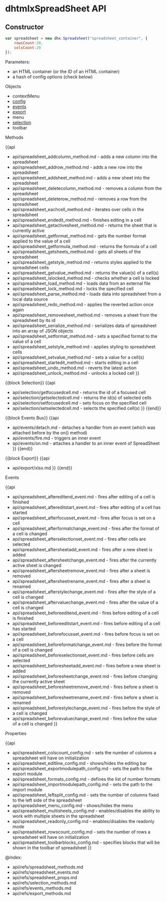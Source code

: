 dhtmlxSpreadSheet API
=========================

Constructor
-----------

~~~js
var spreadsheet = new dhx.Spreadsheet("spreadsheet_container", {
	rowsCount:20,
    colsCount:20
});
~~~

Parameters: 

- an HTML container (or the ID of an HTML container)
- a hash of config options (check below)

<div class='h2'>Objects</div>

- contextMenu
- [config](api/refs/spreadsheet_props.md)
- [events](api/refs/events_methods.md)
- [export](api/refs/export_methods.md)
- menu
- [selection](api/refs/selection_methods.md)
- toolbar

	

<div class='h2' id="methods">Methods</div>

{{api
- api/spreadsheet_addcolumn_method.md - adds a new column into the spreadsheet
- api/spreadsheet_addrow_method.md - adds a new row into the spreadsheet
- api/spreadsheet_addsheet_method.md - adds a new sheet into the spreadsheet
- api/spreadsheet_deletecolumn_method.md - removes a column from the spreadsheet
- api/spreadsheet_deleterow_method.md - removes a row from the spreadsheet
- api/spreadsheet_eachcell_method.md - iterates over cells in the spreadsheet
- api/spreadsheet_endedit_method.md - finishes editing in a cell
- api/spreadsheet_getactivesheet_method.md - returns the sheet that is currently active
- api/spreadsheet_getformat_method.md - gets the number format applied to the value of a cell
- api/spreadsheet_getformula_method.md - returns the formula of a cell
- api/spreadsheet_getsheets_method.md - gets all sheets of the spreadsheet
- api/spreadsheet_getstyle_method.md - returns styles applied to the spreadsheet cells
- api/spreadsheet_getvalue_method.md - returns the value(s) of a cell(s)
- api/spreadsheet_islocked_method.md - checks whether a cell is locked
- api/spreadsheet_load_method.md - loads data from an external file
- api/spreadsheet_lock_method.md - locks the specified cell
- api/spreadsheet_parse_method.md - loads data into spreadsheet from a local data source
- api/spreadsheet_redo_method.md - applies the reverted action once again
- api/spreadsheet_removesheet_method.md - removes a sheet from the spreadsheet by its id
- api/spreadsheet_serialize_method.md - serializes data of spreadsheet into an array of JSON objects
- api/spreadsheet_setformat_method.md - sets a specified format to the value of a cell
- api/spreadsheet_setstyle_method.md - applies styling to spreadsheet cells
- api/spreadsheet_setvalue_method.md - sets a value for a cell(s)
- api/spreadsheet_startedit_method.md - starts editing in a cell
- api/spreadsheet_undo_method.md - reverts the latest action
- api/spreadsheet_unlock_method.md - unlocks a locked cell
}}


{{block Selection}}
{{api
- api/selection/getfocusedcell.md - returns the id of a focused cell
- api/selection/getselectedcell.md - returns the id(s) of selected cells
- api/selection/setfocusedcell.md - sets focus on the specified cell
- api/selection/setselectedcell.md - selects the specified cell(s)
}}
{{end}}


{{block Events Bus}}
{{api
- api/events/detach.md - detaches a handler from an event (which was attached before by the on() method)
- api/events/fire.md - triggers an inner event
- api/events/on.md - attaches a handler to an inner event of SpreadSheet
}}
{{end}}


{{block Export}}
{{api
- api/export/xlsx.md
}}
{{end}}


<div class='h2' id="events">Events</div>

{{api
- api/spreadsheet_aftereditend_event.md - fires after editing of a cell is finished
- api/spreadsheet_aftereditstart_event.md - fires after editing of a cell has started
- api/spreadsheet_afterfocusset_event.md - fires after focus is set on a cell
- api/spreadsheet_afterformatchange_event.md - fires after the format of a cell is changed
- api/spreadsheet_afterselectionset_event.md - fires after cells are selected
- api/spreadsheet_aftersheetadd_event.md - fires after a new sheet is added
- api/spreadsheet_aftersheetchange_event.md - fires after the currently active sheet is changed
- api/spreadsheet_aftersheetremove_event.md - fires after a sheet is removed
- api/spreadsheet_aftersheetrename_event.md - fires after a sheet is renamed
- api/spreadsheet_afterstylechange_event.md - fires after the style of a cell is changed
- api/spreadsheet_aftervaluechange_event.md - fires after the value of a cell is changed
- api/spreadsheet_beforeeditend_event.md - fires before editing of a cell is finished
- api/spreadsheet_beforeeditstart_event.md - fires before editing of a cell has started
- api/spreadsheet_beforefocusset_event.md - fires before focus is set on a cell 
- api/spreadsheet_beforeformatchange_event.md - fires before the format of a cell is changed
- api/spreadsheet_beforeselectionset_event.md - fires before cells are selected 
- api/spreadsheet_beforesheetadd_event.md - fires before a new sheet is added 
- api/spreadsheet_beforesheetchange_event.md - fires before changing the currently active sheet
- api/spreadsheet_beforesheetremove_event.md - fires before a sheet is removed
- api/spreadsheet_beforesheetrename_event.md - fires before a sheet is renamed
- api/spreadsheet_beforestylechange_event.md - fires before the style of a cell is changed
- api/spreadsheet_beforevaluechange_event.md - fires before the value of a cell is changed
}}


<div class='h2' id="config">Properties</div>

{{api
- api/spreadsheet_colscount_config.md - sets the number of columns a spreadsheet will have on initialization
- api/spreadsheet_editline_config.md - shows/hides the editing bar
- api/spreadsheet_exportmodulepath_config.md - sets the path to the export module 
- api/spreadsheet_formats_config.md - defines the list of number formats
- api/spreadsheet_importmodulepath_config.md - sets the path to the import module 
- api/spreadsheet_leftsplit_config.md - sets the number of columns fixed to the left side of the spreadsheet
- api/spreadsheet_menu_config.md - shows/hides the menu
- api/spreadsheet_multisheets_config.md - enables/disables the ability to work with multiple sheets in the spreadsheet
- api/spreadsheet_readonly_config.md - enables/disables the readonly mode
- api/spreadsheet_rowscount_config.md - sets the number of rows a spreadsheet will have on initialization
- api/spreadsheet_toolbarblocks_config.md - specifies blocks that will be shown in the toolbar of spreadsheet
}}


@index:
- api/refs/spreadsheet_methods.md
- api/refs/spreadsheet_events.md
- api/refs/spreadsheet_props.md
- api/refs/selection_methods.md
- api/refs/events_methods.md
- api/refs/export_methods.md